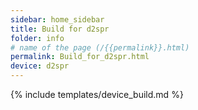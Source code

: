 ```yaml
---
sidebar: home_sidebar
title: Build for d2spr
folder: info
# name of the page (/{{permalink}}.html)
permalink: Build_for_d2spr.html
device: d2spr
---
```

{% include templates/device_build.md %}
